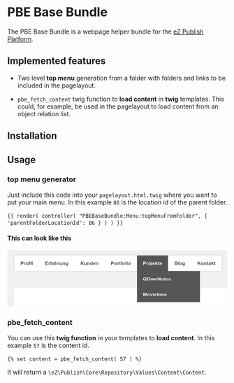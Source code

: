PBE Base Bundle
==========

The PBE Base Bundle is a webpage helper bundle for the [eZ Publish Platform](http://ez.no).

Implemented features
--------------------

* Two level **top menu** generation from a folder with folders and links to be included in the pagelayout.

* `pbe_fetch_content` twig function to **load content** in **twig** templates. This could, for example, be used in the pagelayout to load content from an object relation list.

Installation
----------

Usage
-----

### top menu generator
Just include this code into your `pagelayout.html.twig` where you want to put your main menu. In this example `86` is the location id of the parent folder.

```twig
{{ render( controller( "PBEBaseBundle:Menu:topMenuFromFolder", { 'parentFolderLocationId': 86 } ) ) }}
```
#### This can look like this

![Screenhot top-menu](screenshot-top-menu.png)

### pbe_fetch_content

You can use this **twig function** in your templates to **load content**. In this example `57` is the content id.

```twig
{% set content = pbe_fetch_content( 57 ) %}
```

It will return a `\eZ\Publish\Core\Repository\Values\Content\Content`.